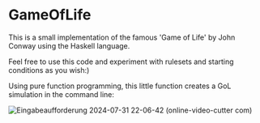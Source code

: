 # GameOfLife
This is a small implementation of the famous 'Game of Life' by John Conway using the Haskell language.

Feel free to use this code and experiment with rulesets and starting conditions as you wish:)

Using pure function programming, this little function creates a GoL simulation in the command line:


![Eingabeaufforderung 2024-07-31 22-06-42 (online-video-cutter com)](https://github.com/user-attachments/assets/b38ef41a-5207-4780-b53f-03478bef1ca8)

